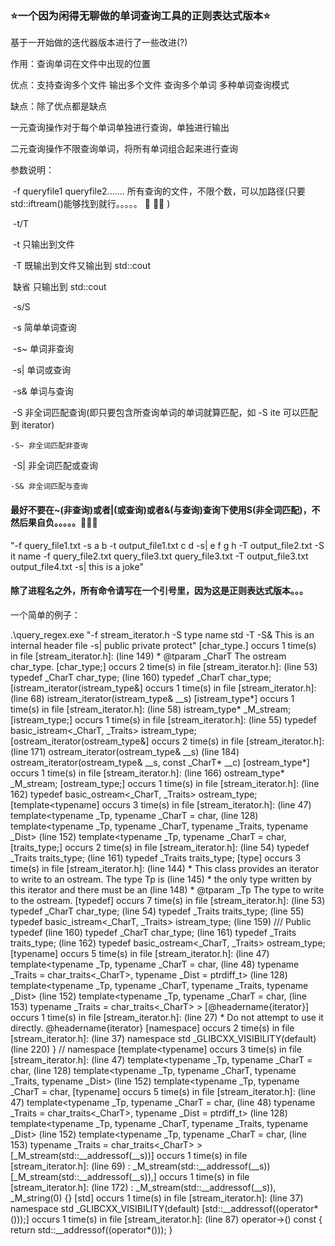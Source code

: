 ### :star:一个因为闲得无聊做的单词查询工具的正则表达式版本:star:

基于一开始做的迭代器版本进行了一些改进(?)

作用：查询单词在文件中出现的位置

优点：支持查询多个文件 输出多个文件 查询多个单词 多种单词查询模式

缺点：除了优点都是缺点



一元查询操作对于每个单词单独进行查询，单独进行输出

二元查询操作不限查询单词，将所有单词组合起来进行查询



参数说明：

​	-f queryfile1 queryfile2....... 所有查询的文件，不限个数，可以加路径(只要std::iftream()能够找到就行。。。。。 :dog: :dog::dog: )

​	-t/T 

​		-t 只输出到文件

​		-T 既输出到文件又输出到 std::cout

​		缺省 只输出到 std::cout

​	-s/S

​	-s 简单单词查询

​	-s~ 单词非查询

​	-s| 单词或查询

​	-s& 单词与查询

​	-S 非全词匹配查询(即只要包含所查询单词的单词就算匹配，如 -S ite 可以匹配到 iterator)

 	-S~ 非全词匹配非查询

​	-S| 非全词匹配或查询

 	-S& 非全词匹配与查询

#### 最好不要在~(非查询)或者|(或查询)或者&(与查询)查询下使用S(非全词匹配)，不然后果自负。。。。。:see_no_evil::see_no_evil::see_no_evil:

"-f query_file1.txt -s a b -t output_file1.txt c d -s| e f g h -T output_file2.txt -S it name -f query_file2.txt query_file3.txt query_file3.txt -T output_file3.txt output_file4.txt -s| this is a joke"



#### 除了进程名之外，所有命令请写在一个引号里，因为这是正则表达式版本。。。



一个简单的例子：

 .\query_regex.exe "-f stream_iterator.h -S type name std -T -S& This is an internal header file -s| public private protect"
[char_type.] occurs 1 time(s) in file [stream_iterator.h]:
        (line 149)         *  @tparam  _CharT  The ostream char_type.
[char_type;] occurs 2 time(s) in file [stream_iterator.h]:
        (line 53)             typedef _CharT                         char_type;
        (line 160)            typedef _CharT                         char_type;
[istream_iterator(istream_type&] occurs 1 time(s) in file [stream_iterator.h]:
        (line 68)             istream_iterator(istream_type& __s)
[istream_type*] occurs 1 time(s) in file [stream_iterator.h]:
        (line 58)             istream_type*     _M_stream;
[istream_type;] occurs 1 time(s) in file [stream_iterator.h]:
        (line 55)             typedef basic_istream<_CharT, _Traits> istream_type;
[ostream_iterator(ostream_type&] occurs 2 time(s) in file [stream_iterator.h]:
        (line 171)            ostream_iterator(ostream_type& __s)
        (line 184)            ostream_iterator(ostream_type& __s, const _CharT* __c)
[ostream_type*] occurs 1 time(s) in file [stream_iterator.h]:
        (line 166)            ostream_type*     _M_stream;
[ostream_type;] occurs 1 time(s) in file [stream_iterator.h]:
        (line 162)            typedef basic_ostream<_CharT, _Traits> ostream_type;
[template<typename] occurs 3 time(s) in file [stream_iterator.h]:
        (line 47)         template<typename _Tp, typename _CharT = char,
        (line 128)        template<typename _Tp, typename _CharT, typename _Traits, typename _Dist>
        (line 152)        template<typename _Tp, typename _CharT = char,
[traits_type;] occurs 2 time(s) in file [stream_iterator.h]:
        (line 54)             typedef _Traits                        traits_type;
        (line 161)            typedef _Traits                        traits_type;
[type] occurs 3 time(s) in file [stream_iterator.h]:
        (line 144)         *  This class provides an iterator to write to an ostream.  The type Tp is
        (line 145)         *  the only type written by this iterator and there must be an
        (line 148)         *  @tparam  _Tp  The type to write to the ostream.
[typedef] occurs 7 time(s) in file [stream_iterator.h]:
        (line 53)             typedef _CharT                         char_type;
        (line 54)             typedef _Traits                        traits_type;
        (line 55)             typedef basic_istream<_CharT, _Traits> istream_type;
        (line 159)            /// Public typedef
        (line 160)            typedef _CharT                         char_type;
        (line 161)            typedef _Traits                        traits_type;
        (line 162)            typedef basic_ostream<_CharT, _Traits> ostream_type;
[typename] occurs 5 time(s) in file [stream_iterator.h]:
        (line 47)         template<typename _Tp, typename _CharT = char,
        (line 48)                  typename _Traits = char_traits<_CharT>, typename _Dist = ptrdiff_t>
        (line 128)        template<typename _Tp, typename _CharT, typename _Traits, typename _Dist>
        (line 152)        template<typename _Tp, typename _CharT = char,
        (line 153)                 typename _Traits = char_traits<_CharT> >
[@headername{iterator}] occurs 1 time(s) in file [stream_iterator.h]:
        (line 27)        *  Do not attempt to use it directly. @headername{iterator}
[namespace] occurs 2 time(s) in file [stream_iterator.h]:
        (line 37)       namespace std _GLIBCXX_VISIBILITY(default)
        (line 220)      } // namespace
[template<typename] occurs 3 time(s) in file [stream_iterator.h]:
        (line 47)         template<typename _Tp, typename _CharT = char,
        (line 128)        template<typename _Tp, typename _CharT, typename _Traits, typename _Dist>
        (line 152)        template<typename _Tp, typename _CharT = char,
[typename] occurs 5 time(s) in file [stream_iterator.h]:
        (line 47)         template<typename _Tp, typename _CharT = char,
        (line 48)                  typename _Traits = char_traits<_CharT>, typename _Dist = ptrdiff_t>
        (line 128)        template<typename _Tp, typename _CharT, typename _Traits, typename _Dist>
        (line 152)        template<typename _Tp, typename _CharT = char,
        (line 153)                 typename _Traits = char_traits<_CharT> >
[_M_stream(std::__addressof(__s))] occurs 1 time(s) in file [stream_iterator.h]:
        (line 69)             : _M_stream(std::__addressof(__s))
[_M_stream(std::__addressof(__s)),] occurs 1 time(s) in file [stream_iterator.h]:
        (line 172)            : _M_stream(std::__addressof(__s)), _M_string(0) {}
[std] occurs 1 time(s) in file [stream_iterator.h]:
        (line 37)       namespace std _GLIBCXX_VISIBILITY(default)
[std::__addressof((operator*()));] occurs 1 time(s) in file [stream_iterator.h]:
        (line 87)             operator->() const { return std::__addressof((operator*())); }